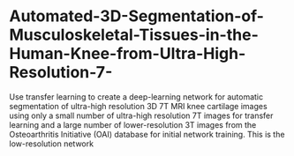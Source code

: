 # Automated-3D-Segmentation-of-Musculoskeletal-Tissues-in-the-Human-Knee-from-Ultra-High-Resolution-7-
Use transfer learning to create a deep-learning network for automatic segmentation of ultra-high resolution 3D 7T MRI knee cartilage images using only a small number of ultra-high resolution 7T images for transfer learning and a large number of lower-resolution 3T images from the Osteoarthritis Initiative (OAI) database for initial network training.
This is the low-resolution network

